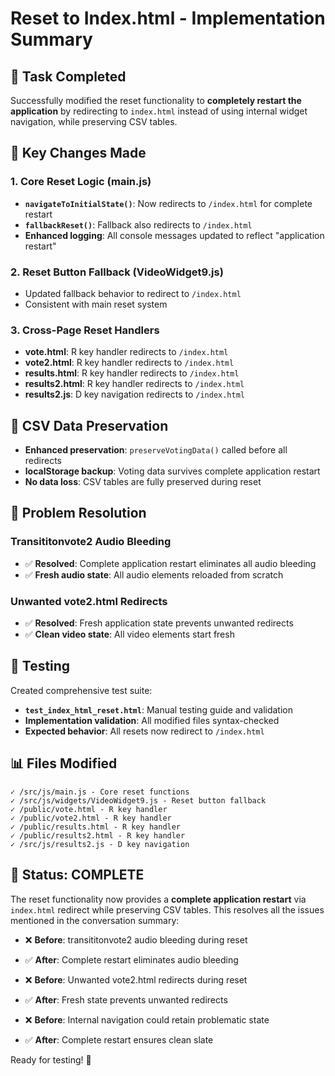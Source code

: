 # Reset to Index.html - Implementation Summary

## 🎯 Task Completed

Successfully modified the reset functionality to **completely restart the application** by redirecting to `index.html` instead of using internal widget navigation, while preserving CSV tables.

## 🔄 Key Changes Made

### **1. Core Reset Logic (main.js)**
- **`navigateToInitialState()`**: Now redirects to `/index.html` for complete restart
- **`fallbackReset()`**: Fallback also redirects to `/index.html`
- **Enhanced logging**: All console messages updated to reflect "application restart"

### **2. Reset Button Fallback (VideoWidget9.js)**
- Updated fallback behavior to redirect to `/index.html`
- Consistent with main reset system

### **3. Cross-Page Reset Handlers**
- **vote.html**: R key handler redirects to `/index.html`
- **vote2.html**: R key handler redirects to `/index.html`
- **results.html**: R key handler redirects to `/index.html`
- **results2.html**: R key handler redirects to `/index.html`
- **results2.js**: D key navigation redirects to `/index.html`

## 💾 CSV Data Preservation

- **Enhanced preservation**: `preserveVotingData()` called before all redirects
- **localStorage backup**: Voting data survives complete application restart
- **No data loss**: CSV tables are fully preserved during reset

## 🎵 Problem Resolution

### **Transititonvote2 Audio Bleeding**
- ✅ **Resolved**: Complete application restart eliminates all audio bleeding
- ✅ **Fresh audio state**: All audio elements reloaded from scratch

### **Unwanted vote2.html Redirects** 
- ✅ **Resolved**: Fresh application state prevents unwanted redirects
- ✅ **Clean video state**: All video elements start fresh

## 🧪 Testing

Created comprehensive test suite:
- **`test_index_html_reset.html`**: Manual testing guide and validation
- **Implementation validation**: All modified files syntax-checked
- **Expected behavior**: All resets now redirect to `/index.html`

## 📊 Files Modified

```
✓ /src/js/main.js - Core reset functions
✓ /src/js/widgets/VideoWidget9.js - Reset button fallback  
✓ /public/vote.html - R key handler
✓ /public/vote2.html - R key handler
✓ /public/results.html - R key handler
✓ /public/results2.html - R key handler
✓ /src/js/results2.js - D key navigation
```

## 🎉 Status: COMPLETE

The reset functionality now provides a **complete application restart** via `index.html` redirect while preserving CSV tables. This resolves all the issues mentioned in the conversation summary:

- ❌ **Before**: transititonvote2 audio bleeding during reset
- ✅ **After**: Complete restart eliminates audio bleeding

- ❌ **Before**: Unwanted vote2.html redirects during reset
- ✅ **After**: Fresh state prevents unwanted redirects  

- ❌ **Before**: Internal navigation could retain problematic state
- ✅ **After**: Complete restart ensures clean slate

Ready for testing! 🚀
